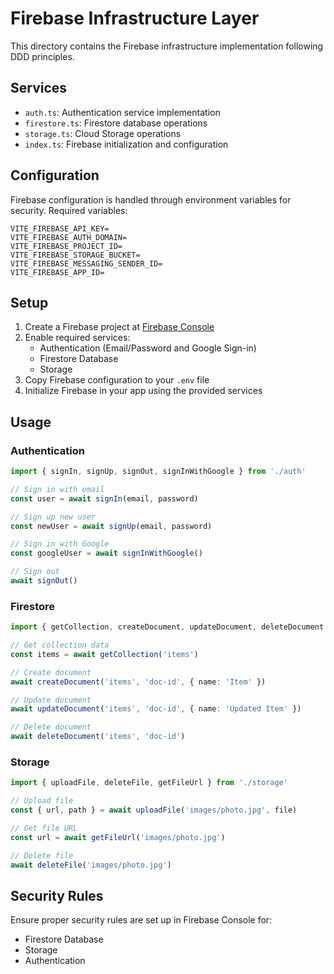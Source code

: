 # Firebase Infrastructure Layer

This directory contains the Firebase infrastructure implementation following DDD principles.

## Services

- `auth.ts`: Authentication service implementation
- `firestore.ts`: Firestore database operations
- `storage.ts`: Cloud Storage operations
- `index.ts`: Firebase initialization and configuration

## Configuration

Firebase configuration is handled through environment variables for security. Required variables:

```env
VITE_FIREBASE_API_KEY=
VITE_FIREBASE_AUTH_DOMAIN=
VITE_FIREBASE_PROJECT_ID=
VITE_FIREBASE_STORAGE_BUCKET=
VITE_FIREBASE_MESSAGING_SENDER_ID=
VITE_FIREBASE_APP_ID=
```

## Setup

1. Create a Firebase project at [Firebase Console](https://console.firebase.google.com)
2. Enable required services:
   - Authentication (Email/Password and Google Sign-in)
   - Firestore Database
   - Storage
3. Copy Firebase configuration to your `.env` file
4. Initialize Firebase in your app using the provided services

## Usage

### Authentication
```typescript
import { signIn, signUp, signOut, signInWithGoogle } from './auth'

// Sign in with email
const user = await signIn(email, password)

// Sign up new user
const newUser = await signUp(email, password)

// Sign in with Google
const googleUser = await signInWithGoogle()

// Sign out
await signOut()
```

### Firestore
```typescript
import { getCollection, createDocument, updateDocument, deleteDocument } from './firestore'

// Get collection data
const items = await getCollection('items')

// Create document
await createDocument('items', 'doc-id', { name: 'Item' })

// Update document
await updateDocument('items', 'doc-id', { name: 'Updated Item' })

// Delete document
await deleteDocument('items', 'doc-id')
```

### Storage
```typescript
import { uploadFile, deleteFile, getFileUrl } from './storage'

// Upload file
const { url, path } = await uploadFile('images/photo.jpg', file)

// Get file URL
const url = await getFileUrl('images/photo.jpg')

// Delete file
await deleteFile('images/photo.jpg')
```

## Security Rules

Ensure proper security rules are set up in Firebase Console for:
- Firestore Database
- Storage
- Authentication